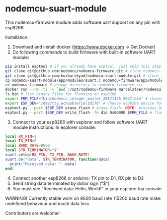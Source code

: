 # nodemcu-suart-module

This nodemcu-firmware module adds software uart support on any pin with esp8266.

Installation:
1) Download and install docker (https://www.docker.com -> Get Docker)
2) Do following commands to build firmware with built-in software UART module:
```bash
pip install esptool # if you already have esptool, just skip this step
git clone git@github.com:nodemcu/nodemcu-firmware.git # clone nodemcu-firmware repository
git clone git@github.com:kozharskyad/nodemcu-suart-module.git # clone this repository
cp nodemcu-suart-module/app/modules/suart.c nodemcu-firmware/app/modules/suart.c # copy module source code
cd nodemcu-firmware # change directory to nodemcu firmware src
docker run --rm -ti -v `pwd`:/opt/nodemcu-firmware marcelstoer/nodemcu-build # run firmware build with docker
ls bin # list binary files for flashing on esp8266
export FRM_FILE="bin/nodemcu_integer_master_20171125-2047.bin" # choose integer build
export ESP_DEV="/dev/tty.wchusbserial1d170" # choose esp8266 device for flashing
esptool.py --port $ESP_DEV erase_flash # erase flash. NOTE: previous UART connection must be closed! All esp8266 data will be erased!
esptool.py --port $ESP_DEV write_flash -fm dio 0x00000 $FRM_FILE # flash new firmware
```
3) Connect to your esp8266 with esplorer and follow software UART module instructions:
In esplorer console:
```lua
local RX_PIN=1
local TX_PIN=2
local BAUD_RATE=9600
local STR_TERMINATOR="$"
suart.setup(RX_PIN, TX_PIN, BAUD_RATE)
suart.on("data", STR_TERMINATOR, function(data)
  print("Received data: "..data)
end)
```
4) Connect another esp8266 or arduino: TX pin to D1, RX pin to D2
5) Send string data terminated by dollar sign ("$")
6) You must see "Received data: Hello, World!" in your esplorer lua console

WARNING!
Currently stable work on 9600 baud rate
115200 baud rate make undefined behaviour and much data loss

Contributors are welcome!
